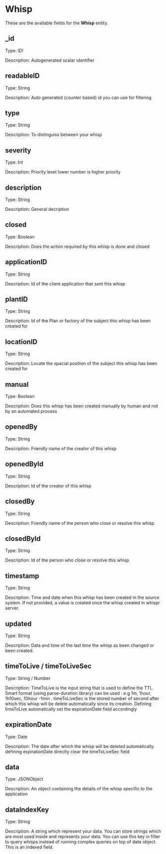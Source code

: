 # Whisp

These are the available fields for the **Whisp** entity.

## \_id

Type: ID!

Description: Autogenerated scalar identifier

## readableID

Type: String

Description: Auto generated (counter based) id you can use for filtering

## type

Type: String

Description: To distinguiss between your whisp

## severity

Type: Int

Description: Priority level lower number is higher priority

## description

Type: String

Description: General decription

## closed

Type: Boolean

Description: Does the action required by this whisp is done and closed

## applicationID

Type: String

Description: Id of the client application that sent this whisp

## plantID

Type: String

Description: Id of the Plan or factory of the subject this whisp has been created for

## locationID

Type: String

Description: Locate the spacial position of the subject this whisp has been created for

## manual

Type: Boolean

Description: Does this whisp has been created manually by human and not by an automated process

## openedBy

Type: String

Description: Friendly name of the creator of this whisp

## openedById

Type: String

Description: Id of the creator of this whisp

## closedBy

Type: String

Description: Friendly name of the person who close or resolve this whisp

## closedById

Type: String

Description: Id of the person who close or resolve this whisp

## timestamp

Type: String

Description: Time and date when this whisp has been created in the source system. If not provided, a value is created once the whisp created in whispr server.

## updated

Type: String

Description: Data and time of the last time the whisp as been changed or been created.

## timeToLive / timeToLiveSec

Type: String / Number

Description: TimeToLive is the input string that is used to define the TTL. Smart format  (using parse-duration library) can be used : e.g 1m, 1hour, 1h10sec, 10hour -1min . timeToLiveSec is the stored number of second after which this whisp will be delete automatically since its creation. Defining timeToLive automatically set the expirationDate field accordingly

## expirationDate

Type: Date

Description: The date after which the whisp will be deleted automatically. defining expirationDate direclty clear the timeToLiveSec field

## data

Type: JSONObject

Description: An object containing the details of the whisp specific to the application

## dataIndexKey

Type: String

Description: A string which represent your data. You can store strings which are most used inside and represents your data. You can use this key in filter to query whisps instead of running complex queries on top of data object. This is an indexed field.